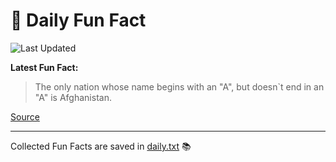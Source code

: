 # 🌟 Daily Fun Fact

![Last Updated](https://img.shields.io/badge/Last_Updated-2025_05_17-blue?style=flat-square)

**Latest Fun Fact:**

> The only nation whose name begins with an "A", but doesn`t end in an "A" is Afghanistan.

[Source](http://www.djtech.net/humor/useless_facts.htm)

---

Collected Fun Facts are saved in [daily.txt](daily.txt) 📚
